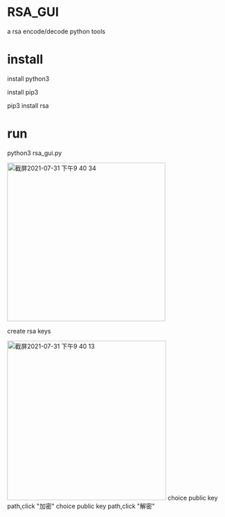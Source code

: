 # RSA_GUI
a rsa encode/decode python tools
# install

install python3

install pip3

pip3 install rsa

# run

python3 rsa_gui.py

<img width="365" alt="截屏2021-07-31 下午9 40 34" src="https://user-images.githubusercontent.com/28868655/127741764-974485cc-a355-4cda-bde3-f7ad30fcea1b.png">

create rsa keys

<img width="367" alt="截屏2021-07-31 下午9 40 13" src="https://user-images.githubusercontent.com/28868655/127741753-781365e0-59dc-41c5-8e5d-8028089766f6.png">
choice public key path,click "加密"
choice public key path,click "解密"
